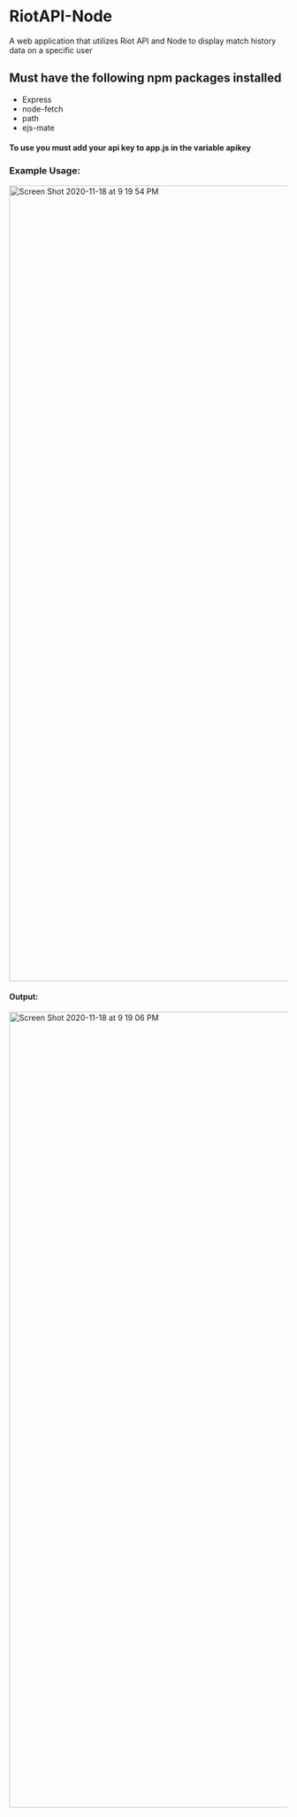 # RiotAPI-Node
A web application that utilizes Riot API and Node to display match history data on a specific user


## Must have the following npm packages installed
- Express
- node-fetch
- path
- ejs-mate
#### To use you must add your api key to app.js in the variable apikey
### Example Usage:

<img width="1438" alt="Screen Shot 2020-11-18 at 9 19 54 PM" src="https://user-images.githubusercontent.com/74621126/99612770-3990b800-29e4-11eb-9271-f4916ef7f1f1.png">

#### Output:

<img width="1438" alt="Screen Shot 2020-11-18 at 9 19 06 PM" src="https://user-images.githubusercontent.com/74621126/99612847-7361be80-29e4-11eb-90a5-17e790e16ebc.png">

